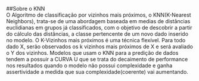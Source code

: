 ##Sobre o KNN
<br>
O Algoritmo de classificação por vizinhos mais próximos, o KNN(K-Nearest  Neighbors), trata-se de uma abordagem baseada em medias de distâncias euclidianas em grupos já classificados, com o objetivo de descobrir a partir do cálculo das distâncias, a classe pertencente de um novo dado inserido no modelo. O K-Vizinhos mais próximos é uma técnica flexível. Para todo dado X, serão observados os k vizinhos mais próximos de X e será avaliado o Y dos vizinhos. Modelos que usam o KNN para a predição de dados tendem a possuir a CURVA U que se trata do decaimento de performance nos resultados quando o modelo não possui complexidade e ganha assertividade a medida que sua complexidade(coerente) vai aumentando.
